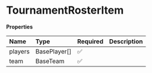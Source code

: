 # TournamentRosterItem

**Properties**

| Name    | Type         | Required | Description |
| :------ | :----------- | :------- | :---------- |
| players | BasePlayer[] | ✅       |             |
| team    | BaseTeam     | ✅       |             |
